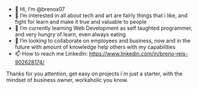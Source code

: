 - 👋 Hi, I’m @brenox07
- 👀 I’m interested in all about tech and art are fairly things that i like, and fight for learn and make it true and valuable to people
- 🌱 I’m currently learning Web Development as self taughted programmer, and very hungry of learn, even always eating
- 💞️ I’m looking to collaborate on employees and business, now and in the future with amount of knowledge help others with my capabilities
- 📫 How to reach me LinkedIn: https://www.linkedin.com/in/breno-reis-902628174/

Thanks for you attention, get easy on projects i`m just a starter, with the mindset of business owner, workaholic you know.
